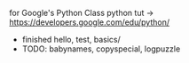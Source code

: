 for Google's Python Class python tut
    -> https://developers.google.com/edu/python/

* finished hello, test, basics/
* TODO: babynames, copyspecial, logpuzzle